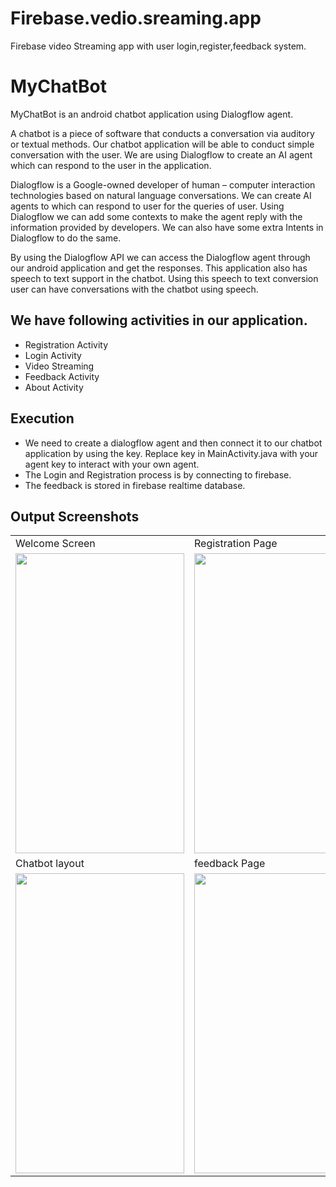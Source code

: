 # Firebase.vedio.sreaming.app
Firebase video Streaming app with user login,register,feedback system.

# MyChatBot 

MyChatBot is an android chatbot application using Dialogflow agent.

A chatbot is a piece of software that conducts a conversation via auditory or textual methods. Our chatbot application will be able to conduct simple conversation with the user. We are using Dialogflow to create an AI agent which can respond to the user in the application.

Dialogflow is a Google-owned developer of human – computer interaction technologies based on natural language conversations. We can create AI agents to which can respond to user for the queries of user. Using Dialogflow we can add some contexts to make the agent reply with the information provided by developers. We can also have some extra Intents in Dialogflow to do the same.

By using the Dialogflow API we can access the Dialogflow agent through our android application and get the responses. This application also has speech to text support in the chatbot. Using this speech to text conversion user can have conversations with the chatbot using speech.

## We have following activities in our application.

  - Registration Activity
  - Login Activity
  - Video Streaming
  - Feedback Activity
  - About Activity


## Execution

- We need to create a dialogflow agent and then connect it to our chatbot application by using the key. Replace key in MainActivity.java with your agent key to interact with your own agent.
- The Login and Registration process is by connecting to firebase.
- The feedback is stored in firebase realtime database.

## Output Screenshots

<table>
  <tr>
    <td>Welcome Screen</td>
     <td>Registration Page</td>
     <td>Login Page</td>
  </tr>
  <tr>
    <td><img src="https://github.com/akashjain04/MyChatBot/blob/master/Output%20Screenshots/welcome.png?raw=true" width=270 height=480></td>
    <td><img src="https://github.com/akashjain04/MyChatBot/blob/master/Output%20Screenshots/registration.png?raw=true" width=270 height=480></td>
    <td><img src="https://github.com/akashjain04/MyChatBot/blob/master/Output%20Screenshots/Login.png?raw=true" width=270 height=480></td>
  </tr>
  <tr>
        <td>Chatbot layout</td>
     <td>feedback Page</td>
     <td> Options menu</td>
  </tr>
  <tr>
    <td><img src="https://github.com/akashjain04/MyChatBot/blob/master/Output%20Screenshots/Chatbot.png?raw=true" width=270 height=480></td>
    <td><img src="https://github.com/akashjain04/MyChatBot/blob/master/Output%20Screenshots/feedback.png?raw=true" width=270 height=480></td>
    <td><img src="https://github.com/akashjain04/MyChatBot/blob/master/Output%20Screenshots/menu.png?raw=true" width=270 height=480></td>
  </tr>
 </table>
